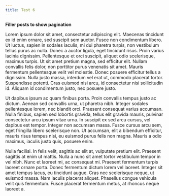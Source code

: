 ```yaml
---
title: Test 6
---
```


**Filler posts to show pagination**

Lorem ipsum dolor sit amet, consectetur adipiscing elit. Maecenas tincidunt ex id enim ornare, sed suscipit sem auctor. Fusce non condimentum libero. Ut luctus, sapien in sodales iaculis, mi dui pharetra turpis, non vestibulum tellus purus ac nulla. Donec a auctor ligula, eget tincidunt risus. Proin varius lacinia dignissim. Pellentesque et orci suscipit, aliquet odio scelerisque, maximus turpis. Ut sit amet pretium magna, sed efficitur elit. Nullam convallis felis dolor, non porttitor purus venenatis sit amet. Mauris fermentum pellentesque velit vel molestie. Donec posuere efficitur tellus a dignissim. Nulla justo massa, interdum vel erat ut, commodo placerat tortor. Suspendisse potenti. Cras euismod nisi arcu, id consectetur nisi sollicitudin id. Aliquam id condimentum justo, nec posuere justo.

Ut dapibus ipsum ac quam finibus porta. Proin convallis tempus justo ac dictum. Aenean sed convallis urna, ut pharetra nibh. Integer sodales pellentesque lorem, nec blandit orci. Praesent consequat varius accumsan. Nulla finibus, sapien sed lobortis gravida, tellus elit gravida mauris, pulvinar consectetur arcu ipsum vitae urna. In suscipit ex sed arcu cursus, vel dapibus est tempor. Integer non accumsan massa. Fusce cursus arcu sem, eget fringilla libero scelerisque non. Ut accumsan, elit a bibendum efficitur, mauris risus tempus nisi, eu euismod purus felis non magna. Mauris a odio maximus, iaculis justo quis, posuere enim.

Nulla facilisi. In felis velit, sagittis ac elit at, vulputate pretium elit. Praesent sagittis at enim ut mattis. Nulla a nunc sit amet tortor vestibulum tempor in vel nibh. Nunc et laoreet mi, ac consequat mi. Praesent fermentum turpis laoreet ornare porta. Donec fermentum dictum lorem vel laoreet. Integer sit amet tempus lacus, eu tincidunt augue. Cras nec scelerisque neque, ut euismod massa. Nam iaculis placerat aliquet. Phasellus congue vehicula velit quis fermentum. Fusce placerat fermentum metus, at rhoncus neque laoreet a. 